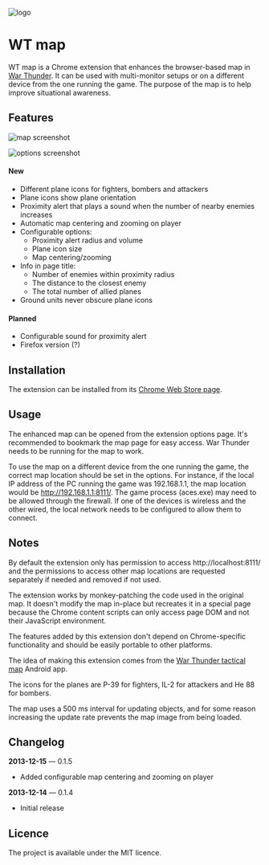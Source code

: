 ![logo](https://raw.github.com/slikts/wtmap/master/images/icon-128.png)

WT map
=======

WT map is a Chrome extension that enhances the browser-based map in
[War Thunder](http://warthunder.com/). It can be used with multi-monitor
setups or on a different device from the one running the game. The purpose
of the map is to help improve situational awareness.

Features
--------

![map screenshot](https://raw.github.com/slikts/wtmap/master/images/screenshot.png)

![options screenshot](https://raw.github.com/slikts/wtmap/master/images/options.png)

#### New

 * Different plane icons for fighters, bombers and attackers
 * Plane icons show plane orientation
 * Proximity alert that plays a sound when the number of nearby enemies increases
 * Automatic map centering and zooming on player
 * Configurable options:
   * Proximity alert radius and volume
   * Plane icon size
   * Map centering/zooming
 * Info in page title:
   * Number of enemies within proximity radius
   * The distance to the closest enemy
   * The total number of allied planes
 * Ground units never obscure plane icons

#### Planned

 * Configurable sound for proximity alert
 * Firefox version (?)

Installation
------------

The extension can be installed from its [Chrome Web Store page](https://chrome.google.com/webstore/detail/gmhaddmfnmddbjgobfjfghpjlbgmeiop).

Usage
-----

The enhanced map can be opened from the extension options page. It's recommended
to bookmark the map page for easy access. War Thunder needs to be running
for the map to work.

To use the map on a different device from the one running the game,
the correct map location should be set in the options. For instance,
if the local IP address of the PC running the game was 192.168.1.1,
the map location would be http://192.168.1.1:8111/. The game process (aces.exe)
may need to be allowed through the firewall. If one of the devices is wireless
and the other wired, the local network needs to be configured to allow
them to connect.

Notes
-----

By default the extension only has permission to access http://localhost:8111/
and the permissions to access other map locations are requested separately
if needed and removed if not used.

The extension works by monkey-patching the code used in the original map.
It doesn't modify the map in-place but recreates it in a special page
because the Chrome content scripts can only access page DOM and not their
JavaScript environment.

The features added by this extension don't depend on Chrome-specific
functionality and should be easily portable to other platforms.

The idea of making this extension comes from the
[War Thunder tactical map](https://play.google.com/store/apps/details?id=net.junkcode.warthundertacticalmap)
Android app.

The icons for the planes are P-39 for fighters, IL-2 for attackers
and He 88 for bombers.

The map uses a 500 ms interval for updating objects, and for some reason
increasing the update rate prevents the map image from being loaded.

Changelog
---------

**2013-12-15** — 0.1.5

 * Added configurable map centering and zooming on player

**2013-12-14** — 0.1.4

 * Initial release

Licence
-------

The project is available under the MIT licence.

